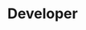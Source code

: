 ---
firstname: "Janice"
lastname: "Tsai"
title: "Developer"
group: "member"
img: "jtsai.jpg"
github: "janicetsai1"
---